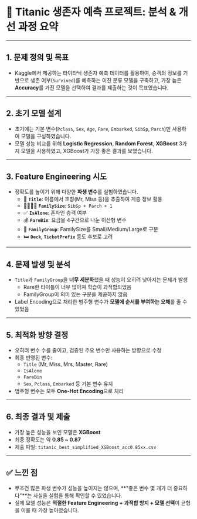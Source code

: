 
# 📝 Titanic 생존자 예측 프로젝트: 분석 & 개선 과정 요약

---

## 1. 문제 정의 및 목표

- Kaggle에서 제공하는 타이타닉 생존자 예측 데이터를 활용하여, 승객의 정보를 기반으로 생존 여부(`Survived`)를 예측하는 이진 분류 모델을 구축하고, 가장 높은 **Accuracy**를 가진 모델을 선택하여 결과를 제출하는 것이 목표였습니다.

---

## 2. 초기 모델 설계

- 초기에는 기본 변수(`Pclass`, `Sex`, `Age`, `Fare`, `Embarked`, `SibSp`, `Parch`)만 사용하여 모델을 구성하였습니다.
- 모델 성능 비교를 위해 **Logistic Regression**, **Random Forest**, **XGBoost** 3가지 모델을 사용하였고, XGBoost가 가장 좋은 결과를 보였습니다.

---

## 3. Feature Engineering 시도

- 정확도를 높이기 위해 다양한 **파생 변수**를 실험하였습니다.
  - 🎩 **`Title`**: 이름에서 호칭(Mr, Miss 등)을 추출하여 계층 정보 활용
  - 👨‍👩‍👧‍👦 **`FamilySize`**: `SibSp + Parch + 1`
  - ✅ **`IsAlone`**: 혼자인 승객 여부
  - 💰 **`FareBin`**: 요금을 4구간으로 나눈 이산형 변수
  - 📶 **`FamilyGroup`**: FamilySize를 Small/Medium/Large로 구분
  - 🛏️ **`Deck`, `TicketPrefix`** 등도 후보로 고려

---

## 4. 문제 발생 및 분석

- `Title`과 `FamilyGroup`을 **너무 세분화**했을 때 성능이 오히려 낮아지는 문제가 발생
  - Rare한 타이틀이 너무 많아져 학습이 과적합되었음
  - FamilyGroup이 의미 있는 구분을 제공하지 않음
- Label Encoding으로 처리한 범주형 변수가 **모델에 순서를 부여하는 오해**를 줄 수 있었음

---

## 5. 최적화 방향 결정

- 오히려 변수 수를 줄이고, 검증된 주요 변수만 사용하는 방향으로 수정
- 최종 반영된 변수:
  - `Title` (Mr, Miss, Mrs, Master, Rare)
  - `IsAlone`
  - `FareBin`
  - `Sex`, `Pclass`, `Embarked` 등 기본 변수 유지
- 범주형 변수는 모두 **One-Hot Encoding**으로 처리

---

## 6. 최종 결과 및 제출

- 가장 높은 성능을 보인 모델은 **XGBoost**
- 최종 정확도는 약 **0.85 ~ 0.87**
- 제출 파일: `titanic_best_simplified_XGBoost_acc0.85xx.csv`

---

## ✅ 느낀 점

- 무조건 많은 파생 변수가 성능을 높이지는 않으며, **"좋은 변수 몇 개가 더 중요하다"**는 사실을 실험을 통해 확인할 수 있었습니다.
- 실제 모델 성능은 **적절한 Feature Engineering + 과적합 방지 + 모델 선택**이 균형을 이룰 때 가장 높아졌습니다.
